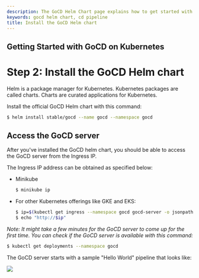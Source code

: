 ```yaml
---
description: The GoCD Helm Chart page explains how to get started with GoCD for kubernetes using Helm.
keywords: gocd helm chart, cd pipeline
title: Install the GoCD Helm chart
---
```

## Getting Started with GoCD on Kubernetes

# Step 2: Install the GoCD Helm chart

Helm is a package manager for Kubernetes. Kubernetes packages are called charts. Charts are curated applications for Kubernetes.  

Install the official GoCD Helm chart with this command:

```bash
$ helm install stable/gocd --name gocd --namespace gocd
```

## Access the GoCD server

After you've installed the GoCD helm chart, you should be able to access the GoCD server from the Ingress IP.

The Ingress IP address can be obtained as specified below:

- Minikube

    ```bash
    $ minikube ip
    ```

- For other Kubernetes offerings like GKE and EKS:

    ```bash
    $ ip=$(kubectl get ingress --namespace gocd gocd-server -o jsonpath="{.status.loadBalancer.ingress[0].ip}")
    $ echo "http://$ip"
    ```

*Note: It might take a few minutes for the GoCD server to come up for the first time. You can check if the GoCD server is available with this command:*

```bash
$ kubectl get deployments --namespace gocd
```

The GoCD server starts with a sample "Hello World" pipeline that looks like:

![](../images/gocd-helm-chart/gocd_dashboard_with_sample_pipeline.png)
